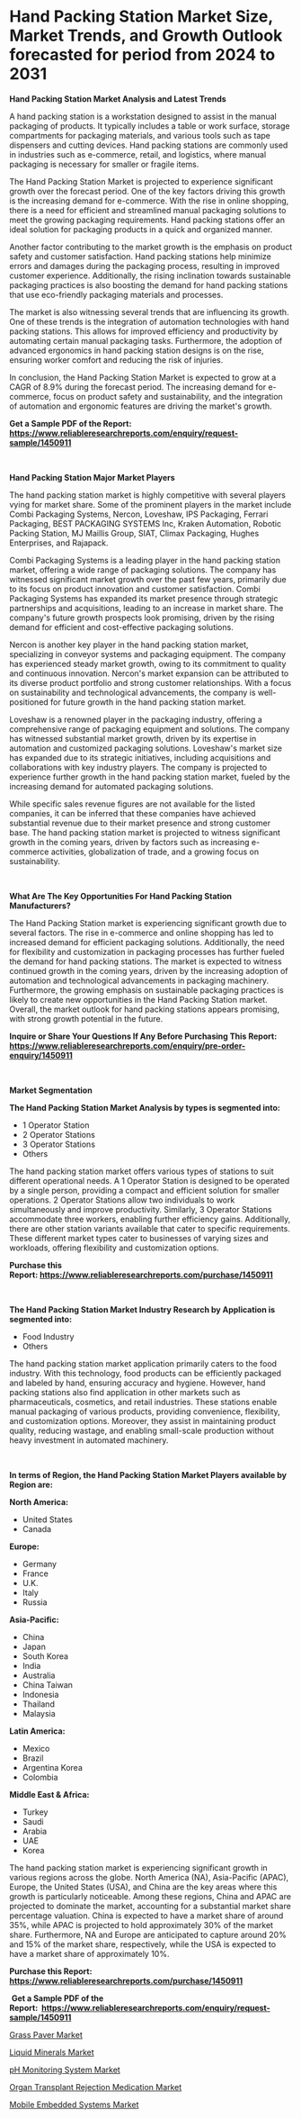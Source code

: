 <p><h1>Hand Packing Station Market Size, Market Trends, and Growth Outlook forecasted for period from 2024 to 2031</h1></p><p><strong>Hand Packing Station Market Analysis and Latest Trends</strong></p>
<p><p>A hand packing station is a workstation designed to assist in the manual packaging of products. It typically includes a table or work surface, storage compartments for packaging materials, and various tools such as tape dispensers and cutting devices. Hand packing stations are commonly used in industries such as e-commerce, retail, and logistics, where manual packaging is necessary for smaller or fragile items.</p><p>The Hand Packing Station Market is projected to experience significant growth over the forecast period. One of the key factors driving this growth is the increasing demand for e-commerce. With the rise in online shopping, there is a need for efficient and streamlined manual packaging solutions to meet the growing packaging requirements. Hand packing stations offer an ideal solution for packaging products in a quick and organized manner.</p><p>Another factor contributing to the market growth is the emphasis on product safety and customer satisfaction. Hand packing stations help minimize errors and damages during the packaging process, resulting in improved customer experience. Additionally, the rising inclination towards sustainable packaging practices is also boosting the demand for hand packing stations that use eco-friendly packaging materials and processes.</p><p>The market is also witnessing several trends that are influencing its growth. One of these trends is the integration of automation technologies with hand packing stations. This allows for improved efficiency and productivity by automating certain manual packaging tasks. Furthermore, the adoption of advanced ergonomics in hand packing station designs is on the rise, ensuring worker comfort and reducing the risk of injuries.</p><p>In conclusion, the Hand Packing Station Market is expected to grow at a CAGR of 8.9% during the forecast period. The increasing demand for e-commerce, focus on product safety and sustainability, and the integration of automation and ergonomic features are driving the market's growth.</p></p>
<p><strong>Get a Sample PDF of the Report:&nbsp; <a href="https://www.reliableresearchreports.com/enquiry/request-sample/1450911">https://www.reliableresearchreports.com/enquiry/request-sample/1450911</a></strong></p>
<p>&nbsp;</p>
<p><strong>Hand Packing Station Major Market Players</strong></p>
<p><p>The hand packing station market is highly competitive with several players vying for market share. Some of the prominent players in the market include Combi Packaging Systems, Nercon, Loveshaw, IPS Packaging, Ferrari Packaging, BEST PACKAGING SYSTEMS Inc, Kraken Automation, Robotic Packing Station, MJ Maillis Group, SIAT, Climax Packaging, Hughes Enterprises, and Rajapack.</p><p>Combi Packaging Systems is a leading player in the hand packing station market, offering a wide range of packaging solutions. The company has witnessed significant market growth over the past few years, primarily due to its focus on product innovation and customer satisfaction. Combi Packaging Systems has expanded its market presence through strategic partnerships and acquisitions, leading to an increase in market share. The company's future growth prospects look promising, driven by the rising demand for efficient and cost-effective packaging solutions.</p><p>Nercon is another key player in the hand packing station market, specializing in conveyor systems and packaging equipment. The company has experienced steady market growth, owing to its commitment to quality and continuous innovation. Nercon's market expansion can be attributed to its diverse product portfolio and strong customer relationships. With a focus on sustainability and technological advancements, the company is well-positioned for future growth in the hand packing station market.</p><p>Loveshaw is a renowned player in the packaging industry, offering a comprehensive range of packaging equipment and solutions. The company has witnessed substantial market growth, driven by its expertise in automation and customized packaging solutions. Loveshaw's market size has expanded due to its strategic initiatives, including acquisitions and collaborations with key industry players. The company is projected to experience further growth in the hand packing station market, fueled by the increasing demand for automated packaging solutions.</p><p>While specific sales revenue figures are not available for the listed companies, it can be inferred that these companies have achieved substantial revenue due to their market presence and strong customer base. The hand packing station market is projected to witness significant growth in the coming years, driven by factors such as increasing e-commerce activities, globalization of trade, and a growing focus on sustainability.</p></p>
<p>&nbsp;</p>
<p><strong>What Are The Key Opportunities For Hand Packing Station Manufacturers?</strong></p>
<p><p>The Hand Packing Station market is experiencing significant growth due to several factors. The rise in e-commerce and online shopping has led to increased demand for efficient packaging solutions. Additionally, the need for flexibility and customization in packaging processes has further fueled the demand for hand packing stations. The market is expected to witness continued growth in the coming years, driven by the increasing adoption of automation and technological advancements in packaging machinery. Furthermore, the growing emphasis on sustainable packaging practices is likely to create new opportunities in the Hand Packing Station market. Overall, the market outlook for hand packing stations appears promising, with strong growth potential in the future.</p></p>
<p><strong>Inquire or Share Your Questions If Any Before Purchasing This Report: <a href="https://www.reliableresearchreports.com/enquiry/pre-order-enquiry/1450911">https://www.reliableresearchreports.com/enquiry/pre-order-enquiry/1450911</a></strong></p>
<p>&nbsp;</p>
<p><strong>Market Segmentation</strong></p>
<p><strong>The Hand Packing Station Market Analysis by types is segmented into:</strong></p>
<p><ul><li>1 Operator Station</li><li>2 Operator Stations</li><li>3 Operator Stations</li><li>Others</li></ul></p>
<p><p>The hand packing station market offers various types of stations to suit different operational needs. A 1 Operator Station is designed to be operated by a single person, providing a compact and efficient solution for smaller operations. 2 Operator Stations allow two individuals to work simultaneously and improve productivity. Similarly, 3 Operator Stations accommodate three workers, enabling further efficiency gains. Additionally, there are other station variants available that cater to specific requirements. These different market types cater to businesses of varying sizes and workloads, offering flexibility and customization options.</p></p>
<p><strong>Purchase this Report:&nbsp;<a href="https://www.reliableresearchreports.com/purchase/1450911">https://www.reliableresearchreports.com/purchase/1450911</a></strong></p>
<p>&nbsp;</p>
<p><strong>The Hand Packing Station Market Industry Research by Application is segmented into:</strong></p>
<p><ul><li>Food Industry</li><li>Others</li></ul></p>
<p><p>The hand packing station market application primarily caters to the food industry. With this technology, food products can be efficiently packaged and labeled by hand, ensuring accuracy and hygiene. However, hand packing stations also find application in other markets such as pharmaceuticals, cosmetics, and retail industries. These stations enable manual packaging of various products, providing convenience, flexibility, and customization options. Moreover, they assist in maintaining product quality, reducing wastage, and enabling small-scale production without heavy investment in automated machinery.</p></p>
<p>&nbsp;</p>
<p><strong>In terms of Region, the Hand Packing Station Market Players available by Region are:</strong></p>
<p>
    <p> <strong> North America: </strong>
        <ul>
            <li>United States</li>
            <li>Canada</li>
        </ul>
        </p> 
    <p> <strong> Europe: </strong>
        <ul>
            <li>Germany</li>
            <li>France</li>
            <li>U.K.</li>
            <li>Italy</li>
            <li>Russia</li>
        </ul>
        </p> 
    <p> <strong> Asia-Pacific: </strong>
        <ul>
            <li>China</li>
            <li>Japan</li>
            <li>South Korea</li>
            <li>India</li>
            <li>Australia</li>
            <li>China Taiwan</li>
            <li>Indonesia</li>
            <li>Thailand</li>
            <li>Malaysia</li>
        </ul>
        </p> 
    <p> <strong> Latin America: </strong>
        <ul>
            <li>Mexico</li>
            <li>Brazil</li>
            <li>Argentina Korea</li>
            <li>Colombia</li>
        </ul>
        </p> 
    <p> <strong> Middle East & Africa: </strong>
        <ul>
            <li>Turkey</li>
            <li>Saudi</li>
            <li>Arabia</li>
            <li>UAE</li>
            <li>Korea</li>
        </ul>
    </p>
    </p>
<p><p>The hand packing station market is experiencing significant growth in various regions across the globe. North America (NA), Asia-Pacific (APAC), Europe, the United States (USA), and China are the key areas where this growth is particularly noticeable. Among these regions, China and APAC are projected to dominate the market, accounting for a substantial market share percentage valuation. China is expected to have a market share of around 35%, while APAC is projected to hold approximately 30% of the market share. Furthermore, NA and Europe are anticipated to capture around 20% and 15% of the market share, respectively, while the USA is expected to have a market share of approximately 10%.</p></p>
<p><strong>Purchase this Report: <a href="https://www.reliableresearchreports.com/purchase/1450911">https://www.reliableresearchreports.com/purchase/1450911</a></strong></p>
<p>&nbsp;<strong>Get a Sample PDF of the Report:&nbsp;&nbsp;<a href="https://www.reliableresearchreports.com/enquiry/request-sample/1450911">https://www.reliableresearchreports.com/enquiry/request-sample/1450911</a></strong></p>
<p><strong></strong></p>
<p><p><a href="https://github.com/julyju69/Market-Research-Report-List-1/blob/main/grass-paver-market.md">Grass Paver Market</a></p><p><a href="https://medium.com/@v25590012/liquid-minerals-market-size-cagr-trends-2024-2030-184d3e80f4a2">Liquid Minerals Market</a></p><p><a href="https://github.com/joannesouthgate/Market-Research-Report-List-1/blob/main/ph-monitoring-system-market.md">pH Monitoring System Market</a></p><p><a href="https://medium.com/@v25590012/organ-transplant-rejection-medication-market-furnishes-information-on-market-share-market-trends-9f79ac0d5a34">Organ Transplant Rejection Medication Market</a></p><p><a href="https://medium.com/@v25590012/analyzing-mobile-embedded-systems-market-global-industry-perspective-and-forecast-2023-to-2030-5fa34b651313">Mobile Embedded Systems Market</a></p></p>